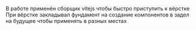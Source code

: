 В работе применён сборщик vitejs чтобы быстро приступить к вёрстке
При вёрстке закладывал фундамент на создание компонентов в задел на будущее чтобы применять в разных местах